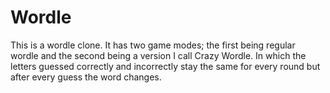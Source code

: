 # Wordle
This is a wordle clone. It has two game modes; the first being regular wordle and the second being a version I call Crazy Wordle.
In which the letters guessed correctly and incorrectly stay the same for every round but after every guess the word changes.
